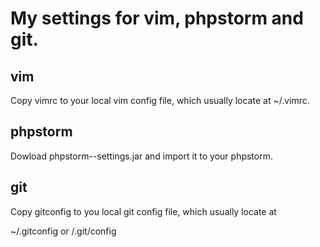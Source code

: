 # My settings for vim, phpstorm and git.

## vim

Copy vimrc to your local vim config file, which usually locate at ~/.vimrc.

## phpstorm

Dowload phpstorm-<your os>-settings.jar and import it to your phpstorm.

## git

Copy gitconfig to you local git config file, which usually locate at 

~/.gitconfig or <your-git-respositoty-path>/.git/config

